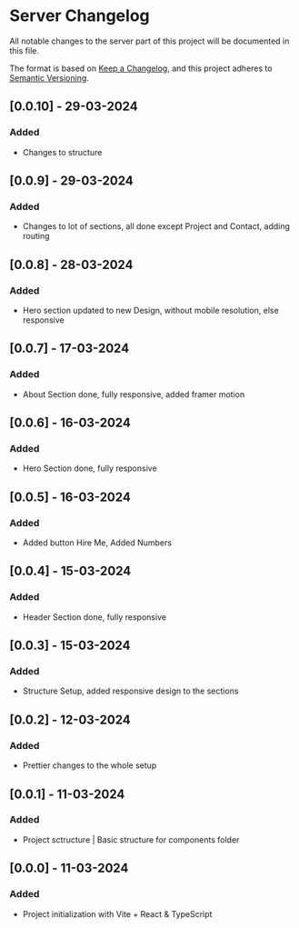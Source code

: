 # Server Changelog

All notable changes to the server part of this project will be documented in this file.

The format is based on [Keep a Changelog](https://keepachangelog.com/en/1.0.0/),
and this project adheres to [Semantic Versioning](https://semver.org/spec/v2.0.0.html).

## [0.0.10] - 29-03-2024
### Added
- Changes to structure

## [0.0.9] - 29-03-2024
### Added
- Changes to lot of sections, all done except Project and Contact, adding routing

## [0.0.8] - 28-03-2024
### Added
- Hero section updated to new Design, without mobile resolution, else responsive

## [0.0.7] - 17-03-2024
### Added
- About Section done, fully responsive, added framer motion

## [0.0.6] - 16-03-2024
### Added
- Hero Section done, fully responsive

## [0.0.5] - 16-03-2024
### Added
- Added button Hire Me, Added Numbers

## [0.0.4] - 15-03-2024
### Added
- Header Section done, fully responsive

## [0.0.3] - 15-03-2024
### Added
- Structure Setup, added responsive design to the sections

## [0.0.2] - 12-03-2024
### Added
- Prettier changes to the whole setup

## [0.0.1] - 11-03-2024
### Added
- Project sctructure | Basic structure for components folder


## [0.0.0] - 11-03-2024
### Added
- Project initialization with Vite + React & TypeScript
